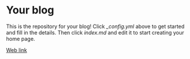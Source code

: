 # Your blog

This is the repository for your blog! Click *_config.yml* above to get started and fill in the details. Then click *index.md* and edit it to start creating your home page.

[Web link](https://dro-mas.github.io/)  
